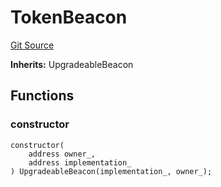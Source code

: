 # TokenBeacon
[Git Source](https://github.com/ambrosus/token-bridge/blob/b8faea8dbabdd33f2dbbdda724404a71e4c5b492/contracts/token/TokenBeacon.sol)

**Inherits:**
UpgradeableBeacon


## Functions
### constructor


```solidity
constructor(
    address owner_,
    address implementation_
) UpgradeableBeacon(implementation_, owner_);
```

